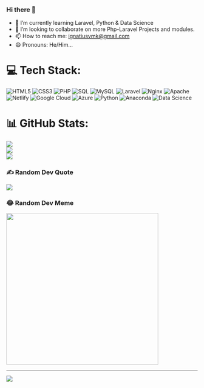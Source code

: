 ### Hi there 👋
- 🌱 I’m currently learning Laravel, Python & Data Science
- 👯 I’m looking to collaborate on more Php-Laravel Projects and modules.
- 📫 How to reach me: ignatiusvmk@gmail.com
- 😄 Pronouns: He/Him...

<!--
**IgnatiusVMK/IgnatiusVMK** is a ✨ _special_ ✨ repository because its `README.md` (this file) appears on your GitHub profile.

Here are some ideas to get you started:

- 🔭 I’m currently working on ...
- 🌱 I’m currently learning Laravel...
- 👯 I’m looking to collaborate on ...
- 🤔 I’m looking for help with ...
- 💬 Ask me about ...
- 📫 How to reach me: ignatiusvmk@gmail.com...
- 😄 Pronouns: He/Him...
- ⚡ Fun fact: ...
-->

# 💻 Tech Stack:
![HTML5](https://img.shields.io/badge/html5-%23E34F26.svg?style=for-the-badge&logo=html5&logoColor=white) 
![CSS3](https://img.shields.io/badge/css3-%231572B6.svg?style=for-the-badge&logo=css3&logoColor=white)
![PHP](https://img.shields.io/badge/php-%23777BB4.svg?style=for-the-badge&logo=php&logoColor=white) 
![SQL](https://img.shields.io/badge/sql-%23025E8C.svg?style=for-the-badge&logo=amazon-dynamodb&logoColor=white)
![MySQL](https://img.shields.io/badge/mysql-%2300000f.svg?style=for-the-badge&logo=mysql&logoColor=white)
![Laravel](https://img.shields.io/badge/laravel-%23FF2D20.svg?style=for-the-badge&logo=laravel&logoColor=white) 
![Nginx](https://img.shields.io/badge/nginx-%23009639.svg?style=for-the-badge&logo=nginx&logoColor=white)
![Apache](https://img.shields.io/badge/apache-%23D42029.svg?style=for-the-badge&logo=apache&logoColor=white) 
![Netlify](https://img.shields.io/badge/netlify-%23000000.svg?style=for-the-badge&logo=netlify&logoColor=#00C7B7) 
![Google Cloud](https://img.shields.io/badge/GoogleCloud-%234285F4.svg?style=for-the-badge&logo=google-cloud&logoColor=white)
![Azure](https://img.shields.io/badge/Microsoft%20Azure-0089D6?style=for-the-badge&logo=microsoft-azure&logoColor=white)
![Python](https://img.shields.io/badge/python-%2314354C.svg?style=for-the-badge&logo=python&logoColor=white)
![Anaconda](https://img.shields.io/badge/anaconda-%2344A833.svg?style=for-the-badge&logo=anaconda&logoColor=white)
![Data Science](https://img.shields.io/badge/data%20science-%23000000.svg?style=for-the-badge&logo=data-science&logoColor=white)

# 📊 GitHub Stats:
![](https://github-readme-stats.vercel.app/api?username=IgnatiusVMK&theme=dark&hide_border=false&include_all_commits=true&count_private=true)<br/>
![](https://github-readme-streak-stats.herokuapp.com/?user=IgnatiusVMK&theme=dark&hide_border=false)<br/>
![](https://github-readme-stats.vercel.app/api/top-langs/?username=IgnatiusVMK&theme=dark&hide_border=false&include_all_commits=false&count_private=false&layout=compact)

### ✍️ Random Dev Quote
![](https://quotes-github-readme.vercel.app/api?type=horizontal&theme=radical)

### 😂 Random Dev Meme
<img src='https://randommeme-five.vercel.app/' style="height: 400px;"/>

---
[![](https://visitcount.itsvg.in/api?id=IgnatiusVMK&icon=0&color=0)](https://visitcount.itsvg.in)

<!-- Proudly created with GPRM ( https://gprm.itsvg.in ) -->
